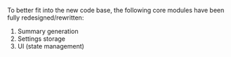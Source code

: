 To better fit into the new code base, the following core modules have been fully redesigned/rewritten:

1. Summary generation
2. Settings storage
3. UI (state management)
